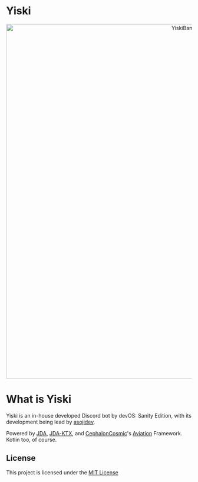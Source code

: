 # Yiski

<p align="center"><img title="Yiski" width="960" alt="YiskiBanner" src="https://github.com/user-attachments/assets/eff9d5f4-3736-43a5-a436-b96e5a71e36c"></p>

# What is Yiski
Yiski is an in-house developed Discord bot by devOS: Sanity Edition, with its development being lead by [asojidev](https://github.com/asoji).

Powered by [JDA](https://github.com/discord-jda/JDA), [JDA-KTX](https://github.com/minndevelopment/jda-ktx), and [CephalonCosmic](https://twitter.com/CephalonCosmic)'s [Aviation](https://gitlab.com/artrinix/discord/aviation) Framework. Kotlin too, of course.

## License
This project is licensed under the [MIT License](LICENSE)